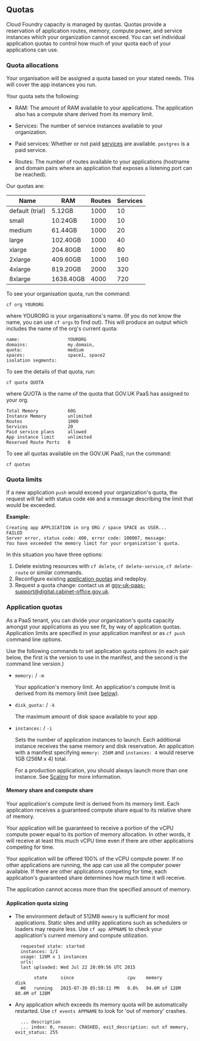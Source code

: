 ## Quotas

Cloud Foundry capacity is managed by quotas. Quotas provide a reservation of application routes, memory, compute power, and service instances which your organization cannot exceed. You can set individual application quotas to control how much of your quota each of your applications can use.

### Quota allocations

Your organisation will be assigned a quota based on your stated needs. This will cover the app instances you run.

Your quota sets the following:

+ RAM: The amount of RAM available to your applications. The application also has a compute share derived from its memory limit.

+ Services: The number of service instances available to your organization.

+ Paid services: Whether or not paid [services](/deploying_services/#deploy-a-backing-or-routing-service) are available. ``postgres`` is a paid service.

+ Routes: The number of routes available to your applications (hostname and domain pairs where an application that exposes a listening port can be reached).


Our quotas are:

| Name            | RAM | Routes | Services |
|-----------------|-----------|--------|----------|
| default (trial) | 5.12GB    | 1000   | 10       |
| small           | 10.24GB   | 1000   | 10       |
| medium          | 61.44GB   | 1000   | 20       |
| large           | 102.40GB  | 1000   | 40       |
| xlarge          | 204.80GB  | 1000   | 80       |
| 2xlarge         | 409.60GB  | 1000   | 160      |
| 4xlarge         | 819.20GB  | 2000   | 320      |
| 8xlarge         | 1638.40GB | 4000   | 720      |

To see your organisation quota, run the command:

``cf org YOURORG``

where YOURORG is your organisations's name. (If you do not know the name, you can use ``cf orgs`` to find out). This will produce an output which includes the name of the org's current quota:

```
name:                  YOURORG
domains:               my.domain,
quota:                 medium
spaces:                space1, space2
isolation segments:
```

To see the details of that quota, run:

``cf quota QUOTA``

where QUOTA is the name of the quota that GOV.UK PaaS has assigned to your org.

```
Total Memory           60G
Instance Memory        unlimited
Routes                 1000
Services               20
Paid service plans     allowed
App instance limit     unlimited
Reserved Route Ports   0
```

To see all quotas available on the GOV.UK PaaS, run the command:

``cf quotas``

### Quota limits

If a new application `push` would exceed your organization's quota, the request will fail with status code `400` and a message describing the limit that would be exceeded.

**Example:**

	Creating app APPLICATION in org ORG / space SPACE as USER...
	FAILED
	Server error, status code: 400, error code: 100007, message:
	You have exceeded the memory limit for your organization's quota.

In this situation you have three options:

1. Delete existing resources with `cf delete`, `cf delete-service`, `cf delete-route` or similar commands.
2. Reconfigure existing [application quotas](/managing_apps.html#application-quotas) and redeploy.
3. Request a quota change: contact us at [gov-uk-paas-support@digital.cabinet-office.gov.uk](mailto:gov-uk-paas-support@digital.cabinet-office.gov.uk).

### Application quotas

As a PaaS tenant, you can divide your organization's quota capacity amongst your applications as you see fit, by way of application quotas. Application limits are specified in your application manifest or as `cf push` command line options.

Use the following commands to set application quota options (in each pair below, the first is the version to use in the manifest, and the second is the command line version.)

+ `memory:` / `-m`

	Your application's memory limit. An application's compute limit is derived from its memory limit (see [below](/managing_apps.html#memory-share-and-compute-share)).

+ `disk_quota:` / `-k`

	The maximum amount of disk space available to your app.

+ `instances:` / `-i`

	Sets the number of application instances to launch. Each additional instance receives the same memory and disk reservation. An application with a manifest specifying `memory: 256M` and `instances: 4` would reserve 1GB (256M x 4) total.

	For a production application, you should always launch more than one instance. See [Scaling](/managing_apps.html#scaling) for more information.

#### Memory share and compute share

Your application's compute limit is derived from its memory limit. Each application receives a guaranteed compute share equal to its relative share of memory.

Your application will be guaranteed to receive a portion of the vCPU compute power equal to its portion of memory allocation. In other words, it will receive at least this much vCPU time even if there are other applications competing for time.

Your application will be offered 100% of the vCPU compute power. If no other applications are running, the app can use all the computer power available.
If there are other applications competing for time, each application's guaranteed share determines how much time it will receive.

The application cannot access more than the specified amount of memory.


#### Application quota sizing

- The environment default of 512MB `memory` is sufficient for most applications. Static sites and utility applications such as schedulers or loaders may require less. Use `cf app APPNAME` to check your application's current memory and compute utilization.

		requested state: started
		instances: 1/1
		usage: 128M x 1 instances
		urls:
		last uploaded: Wed Jul 22 20:09:56 UTC 2015

		     state     since                    cpu    memory          disk
		#0   running   2015-07-30 05:58:11 PM   0.0%   94.6M of 128M   80.4M of 128M


- Any application which exceeds its memory quota will be automatically restarted. Use `cf events APPNAME` to look for 'out of memory' crashes.

		... description
		... index: 0, reason: CRASHED, exit_description: out of memory, exit_status: 255


